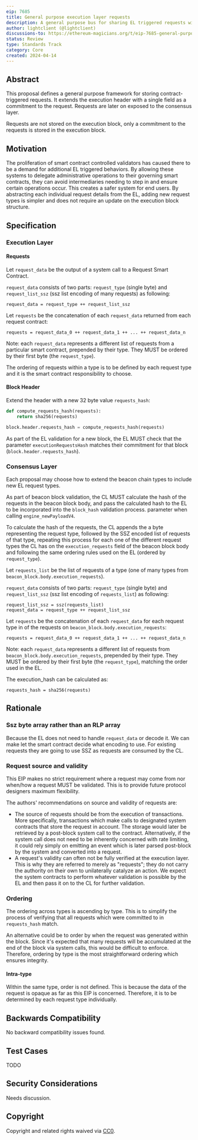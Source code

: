 ```yaml
---
eip: 7685
title: General purpose execution layer requests
description: A general purpose bus for sharing EL triggered requests with the CL
author: lightclient (@lightclient)
discussions-to: https://ethereum-magicians.org/t/eip-7685-general-purpose-execution-layer-requests/19668
status: Review
type: Standards Track
category: Core
created: 2024-04-14
---
```


## Abstract

This proposal defines a general purpose framework for storing contract-triggered
requests. It extends the execution header with a single field as a commitment to
the request. Requests are later on exposed to the consensus layer.

Requests are not stored on the execution block, only a commitment to the requests
is stored in the execution block.

## Motivation

The proliferation of smart contract controlled validators has caused there to be
a demand for additional EL triggered behaviors. By allowing these systems to
delegate administrative operations to their governing smart contracts, they can
avoid intermediaries needing to step in and ensure certain operations occur.
This creates a safer system for end users. By abstracting each individual request
details from the EL, adding new request types is simpler and does not require an
update on the execution block structure.

## Specification

### Execution Layer

#### Requests

Let `request_data` be the output of a system call to a Request Smart Contract.

`request_data` consists of two parts: `request_type` (single byte) and
`request_list_ssz` (ssz list encoding of many requests) as following:

```
request_data = request_type ++ request_list_ssz
```

Let `requests` be the concatenation of each `request_data` returned from each request
contract:

```
requests = request_data_0 ++ request_data_1 ++ ... ++ request_data_n
```

Note: each `request_data` represents a different list of requests from a particular
smart contract, prepended by their type. They MUST be ordered by their first byte
(the `request_type`).

The ordering of requests within a type is to be defined by each request type and it
is the smart contract responsibility to choose.

#### Block Header

Extend the header with a new 32 byte value `requests_hash`:

```python
def compute_requests_hash(requests):
    return sha256(requests)

block.header.requests_hash = compute_requests_hash(requests)
```

As part of the EL validation for a new block, the EL MUST check that the parameter
`executionRequestsHash` matches their commitment for that block (`block.header.requests_hash`).

### Consensus Layer

Each proposal may choose how to extend the beacon chain types to include new EL request types.

As part of beacon block validation, the CL MUST calculate the hash of the requests
in the beacon block body, and pass the calculated hash to the EL to be incorporated into the `block_hash` validation process.
parameter when calling `engine_newPayloadV4`.

To calculate the hash of the requests, the CL appends the a byte representing the request
type, followed by the SSZ encoded list of requests of that type, repeating this process for
each one of the different request types the CL has on the `execution_requests` field of the
beacon block body and following the same ordering rules used on the EL (ordered by `request_type`).

Let `requests_list` be the list of requests of a type (one of many types from `beacon_block.body.execution_requests`).

`request_data` consists of two parts: `request_type` (single byte) and
`request_list_ssz` (ssz list encoding of `requests_list`) as following:

```
request_list_ssz = ssz(requests_list)
request_data = request_type ++ request_list_ssz
```

Let `requests` be the concatenation of each `request_data` for each request type in
of the requests on `beacon_block.body.execution_requests`:

```
requests = request_data_0 ++ request_data_1 ++ ... ++ request_data_n
```

Note: each `request_data` represents a different list of requests from `beacon_block.body.execution_requests`,
prepended by their type. They MUST be ordered by their first byte (the `request_type`), matching the
order used in the EL.

The execution_hash can be calculated as:

```
requests_hash = sha256(requests)
```

## Rationale

### Ssz byte array rather than an RLP array

Because the EL does not need to handle `request_data` or decode it. We can make let
the smart contract decide what encoding to use. For existing requests they are going
to use SSZ as requests are consumed by the CL.

### Request source and validity

This EIP makes no strict requirement where a request may come from nor when/how
a request MUST be validated. This is to provide future protocol designers
maximum flexibility.

The authors' recommendations on source and validity of requests are:

* The source of requests should be from the execution of transactions. More
  specifically, transactions which make calls to designated system contracts
  that store the request in account. The storage would later be retrieved by a
  post-block system call to the contract. Alternatively, if the system call does
  not need to be inherently concerned with rate limiting, it could rely simply
  on emitting an event which is later parsed post-block by the system and
  converted into a request.
* A request's validity can often not be fully verified at the execution layer.
  This is why they are referred to merely as "requests"; they do not carry the
  authority on their own to unilaterally catalyze an action. We expect the system
  contracts to perform whatever validation is possible by the EL and then pass
  it on to the CL for further validation.

### Ordering

The ordering across types is ascending by type. This is to simplify the process
of verifying that all requests which were committed to in `requests_hash` match.

An alternative could be to order by when the request was generated within the
block. Since it's expected that many requests will be accumulated at the end of
the block via system calls, this would be difficult to enforce. Therefore,
ordering by type is the most straightforward ordering which ensures integrity.

#### Intra-type

Within the same type, order is not defined. This is because the data of the
request is opaque as far as this EIP is concerned. Therefore, it is to be
determined by each request type individually.

## Backwards Compatibility

No backward compatibility issues found.

## Test Cases

TODO

## Security Considerations

Needs discussion.

## Copyright

Copyright and related rights waived via [CC0](../LICENSE.md).
